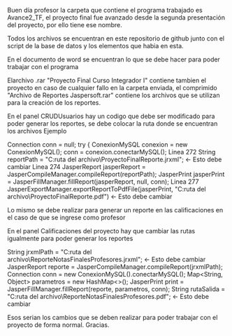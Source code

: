 Buen día profesor la carpeta que contiene el programa trabajado es Avance2_TF, el proyecto final fue avanzado desde la segunda presentación del proyecto, por ello tiene ese nombre.

Todos los archivos se encuentran en este repositorio de github junto con el script de la base de datos y los elementos que habia en esta.

En el documento de word se encuentran lo que se debe hacer para poder trabajar con el programa

Elarchivo .rar "Proyecto Final Curso Integrador I" contiene tambien el proyecto en caso de cualquier fallo en la carpeta enviada, el comprimido "Archivo de Reportes Jaspersoft.rar" contiene los archivos que se utilizan para la creación de los reportes.

En el panel CRUDUsuarios hay un codigo que debe ser modificado para poder generar los reportes, se debe colocar la ruta donde se encuentran los archivos
Ejemplo

Connection conn = null;
        try {
            ConexionMySQL conexion = new ConexionMySQL();
            conn = conexion.conectarMySQL();
Linea 272
            String reportPath = "C:ruta del archivo\\ProyectoFinalReporte.jrxml"; <- Esto debe cambiar
Linea 274
            JasperReport jasperReport = JasperCompileManager.compileReport(reportPath);
            JasperPrint jasperPrint = JasperFillManager.fillReport(jasperReport, null, conn);
Linea 277
            JasperExportManager.exportReportToPdfFile(jasperPrint, "C:ruta del archivo\\ProyectoFinalReporte.pdf") <- Esto debe cambiar


Lo mismo se debe realizar para generar un reporte en las calificaciones en el caso de que se ingrese como profesor

En el panel Calificaciones del proyecto hay que cambiar las rutas igualmente para poder generar los reportes

String jrxmlPath = "C:ruta del archivo\\ReporteNotasFinalesProfesores.jrxml"; <- Esto debe cambiar
            JasperReport reporte = JasperCompileManager.compileReport(jrxmlPath);
            Connection conn = new ConexionMySQL().conectarMySQL();
            Map<String, Object> parametros = new HashMap<>();
            JasperPrint print = JasperFillManager.fillReport(reporte, parametros, conn);
            String rutaSalida = "C:ruta del archivo\\ReporteNotasFinalesProfesores.pdf"; <- Esto debe cambiar

Esos serian los cambios que se deben realizar para poder trabajar con el proyecto de forma normal. Gracias.
